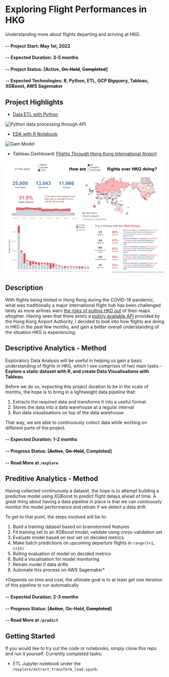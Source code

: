 # Exploring Flight Performances in HKG

Understanding more about flights departing and arriving at HKG.

#### -- Project Start: May 1st, 2022
#### -- Expected Duration: 3-5 months
#### -- Project Status: [Active, ~~On-Hold~~, ~~Completed~~]
#### -- Expected Technologies: R, Python, ETL, GCP Bigquery, Tableau, XGBoost, AWS Sagemaker 


## Project Highlights

- [Data ETL with Python](/explore)

![Python data processing through API](https://user-images.githubusercontent.com/38344465/173005802-7f2cf603-c1c9-4163-ad49-80ffcd784fbe.png)

- [EDA with R Notebook](/explore)

![Gam Model](https://user-images.githubusercontent.com/38344465/173006465-97f6b422-ed25-404b-824d-9c1b17979b27.png)


- Tableau Dashboard: [Flights Through Hong Kong International Airport](https://public.tableau.com/app/profile/yoshi.man1207/viz/FlightsThroughHongKongInternationalAirport/Overview)

![HKG Flights Overview](images/Overview.png)



## Description
With flights being limited in Hong Kong during the COVID-19 pandemic, what was traditionally a major international flight hub has been challenged lately as more airlines warn [the risks of pulling HKG out](https://www.scmp.com/news/hong-kong/transport/article/3178600/hong-kong-bypassed-european-airlines-warn-they-cant-add) of their maps altogther. Having seen that there exists a [pulicly available API](https://data.gov.hk/en-data/dataset/aahk-team1-flight-info) provided by the Hong Kong Airport Authority, I decided to look into how flights are doing in HKG in the past few months, and gain a better overall understanding of the situation HKG is experiencing.

## Descriptive Analytics - Method
Exploratory Data Analysis will be useful in helping us gain a basic understanding of flights in HKG, which I see comprises of two main tasks - **Explore a static dataset with R, and create Data Visualisations with Tableau**. 

Before we do so, expecting this project duration to be in the scale of months, the hope is to bring in a lightweight data pipeline that:
1. Extracts the required data and transforms it into a useful format
2. Stores the data into a data warehouse at a regular interval
3. Run data visualisations on top of the data warehouse

That way, we are able to continuously collect data while working on different parts of the project.

#### -- Expected Duration: 1-2 months
#### -- Progress Status: [~~Active~~, ~~On-Hold~~, Completed]
#### -- Read More at ```/explore```

## Preditive Analytics - Method
Having collected continuously a dataset, the hope is to attempt building a predictive model using XGBoost to predict flight delays ahead of time. A great thing about having a data pipeline in place is that we can contiuously monitor the model performance and retrain if we detect a data drift. 

To get to that point, the steps involved will be to:
1. Build a training dataset based on brainstormed features
2. Fit training set to an XGBoost model; validate using cross-validation set
3. Evaluate model based on test set on decided metrics
4. Make batch predictions on upcoming departure flights in ```range(t+1, t+15)```
6. Rolling evaluation of model on decided metrics
5. Build a visualisation for model monitoring
7. Retrain model if data drifts
8. Automate this process on AWS Sagemaker*

*Depends on time and cost, the ultimate goal is to at least get one iteration of this pipeline to run automatically


#### -- Expected Duration: 2-3 months
#### -- Progress Status: [~~Active~~, On-Hold, ~~Completed~~]
#### -- Read More at ```/predict```


## Getting Started
If you would like to try out the code or notebooks, simply clone this repo and run it yourself. Currently completed tasks:
- ETL Jupyter notebook under the ```/explore/extract_transform_load.ipynb```.


